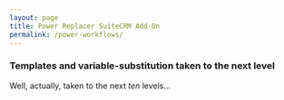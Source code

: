 ```yaml
---
layout: page
title: Power Replacer SuiteCRM Add-On
permalink: /power-workflows/
---
```


### Templates and variable-substitution taken to the next level

Well, actually, taken to the next _ten_ levels...

